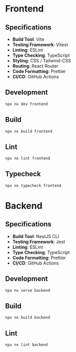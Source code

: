 # Frontend

## Specifications

- **Build Tool**: Vite
- **Testing Framework**: Vitest
- **Linting**: ESLint
- **Type Checking**: TypeScript
- **Styling**: CSS / Tailwind-CSS
- **Routing**: React Router
- **Code Formatting**: Prettier
- **CI/CD**: GitHub Actions

## Development
```bash
npx nx dev frontend
```

## Build
```bash
npx nx build frontend
```

## Lint
```bash
npx nx lint frontend
```

## Typecheck
```bash
npx nx typecheck frontend
```


# Backend

## Specifications

- **Build Tool**: NestJS CLI
- **Testing Framework**: Jest
- **Linting**: ESLint
- **Type Checking**: TypeScript
- **Code Formatting**: Prettier
- **CI/CD**: GitHub Actions

## Development
```bash
npx nx serve backend
```

## Build
```bash
npx nx build backend
```

## Lint
```bash
npx nx lint backend
```